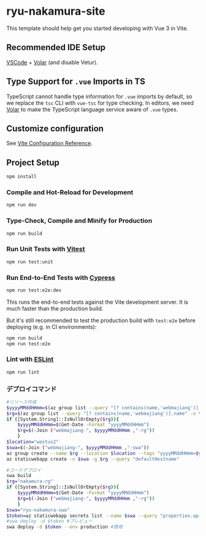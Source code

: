 # ryu-nakamura-site

This template should help get you started developing with Vue 3 in Vite.

## Recommended IDE Setup

[VSCode](https://code.visualstudio.com/) + [Volar](https://marketplace.visualstudio.com/items?itemName=Vue.volar) (and disable Vetur).

## Type Support for `.vue` Imports in TS

TypeScript cannot handle type information for `.vue` imports by default, so we replace the `tsc` CLI with `vue-tsc` for type checking. In editors, we need [Volar](https://marketplace.visualstudio.com/items?itemName=Vue.volar) to make the TypeScript language service aware of `.vue` types.

## Customize configuration

See [Vite Configuration Reference](https://vite.dev/config/).

## Project Setup

```sh
npm install
```

### Compile and Hot-Reload for Development

```sh
npm run dev
```

### Type-Check, Compile and Minify for Production

```sh
npm run build
```

### Run Unit Tests with [Vitest](https://vitest.dev/)

```sh
npm run test:unit
```

### Run End-to-End Tests with [Cypress](https://www.cypress.io/)

```sh
npm run test:e2e:dev
```

This runs the end-to-end tests against the Vite development server.
It is much faster than the production build.

But it's still recommended to test the production build with `test:e2e` before deploying (e.g. in CI environments):

```sh
npm run build
npm run test:e2e
```

### Lint with [ESLint](https://eslint.org/)

```sh
npm run lint
```

### デプロイコマンド

```sh
#リソース作成
$yyyyMMddHHmm=$(az group list --query "[? contains(name,'webmajiang')].tags.yyyyMMddHHmm" -o tsv)
$rg=$(az group list --query "[? contains(name,'webmajiang')].name" -o tsv)
if ([System.String]::IsNullOrEmpty($rg)){
    $yyyyMMddHHmm=$(Get-Date -Format "yyyyMMddHHmm")
    $rg=$(-Join ("webmajiang-", $yyyyMMddHHmm ,"-rg"))
    }
$location="westus2"
$swa=$(-Join ("webmajiang-", $yyyyMMddHHmm ,"-swa"))
az group create --name $rg --location $location --tags "yyyyMMddHHmm=$yyyyMMddHHmm"
az staticwebapp create -n $swa -g $rg --query "defaultHostname"

#コードデプロイ
swa build
$rg="nakamura-rg"
if ([System.String]::IsNullOrEmpty($rg)){
    $yyyyMMddHHmm=$(Get-Date -Format "yyyyMMddHHmm")
    $rg=$(-Join ("webmajiang-", $yyyyMMddHHmm ,"-rg"))
    }
$swa="ryu-nakamura-swa"
$token=az staticwebapp secrets list --name $swa --query "properties.apiKey" -o tsv
#swa deploy -d $token #プレビュー
swa deploy -d $token --env production #商用

```
